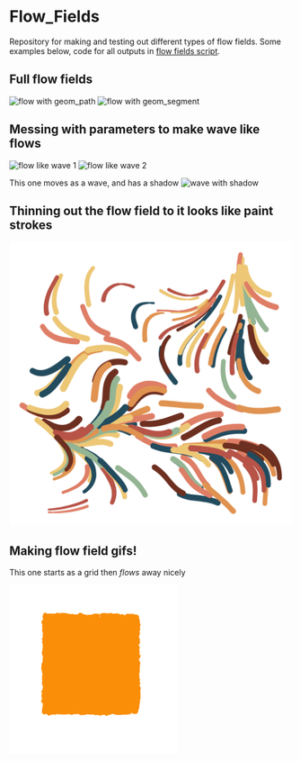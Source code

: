 # Flow_Fields

Repository for making and testing out different types of flow fields. Some examples below, code for all outputs in [flow fields script](flow_field.R).

## Full flow fields

![flow with geom_path](./outputs/streams_02.png)
![flow with geom_segment](./outputs/streams.png)

## Messing with parameters to make wave like flows

![flow like wave 1](./outputs/wave_02.png)
![flow like wave 2](./outputs/waves_01.png)

This one moves as a wave, and has a shadow 
![wave with shadow](./outputs/moving_wave.gif)

## Thinning out the flow field to it looks like paint strokes

![slimmed down flow with changing size](./outputs/paint_strokes.png)

## Making flow field gifs!
This one starts as a grid then *flows* away nicely

<img align="center" alt="from grid to flow" width="300px" src="https://raw.githubusercontent.com/andrewmoles2/Flow_Fields/main/outputs/running_to_streams.gif" />



